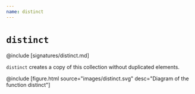 ```yaml
---
name: distinct
---
```


# `distinct`

@include [signatures/distinct.md]

`distinct` creates a copy of this collection without duplicated elements.

@include [figure.html source="images/distinct.svg" desc="Diagram of the function distinct"]
